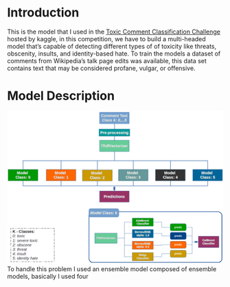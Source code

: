 # Introduction
This is the model that I used in the [Toxic Comment Classification Challenge](https://www.kaggle.com/c/jigsaw-toxic-comment-classification-challenge) hosted by kaggle, in this competition, we have to build a multi-headed model that’s capable of detecting different types of of toxicity like threats, obscenity, insults, and identity-based hate. To train the models a dataset of comments from Wikipedia’s talk page edits was available, this data set contains text that may be considered profane, vulgar, or offensive.

# Model Description
![Model Description](model.png)
To handle this problem I used an ensemble model composed of ensemble models, basically I used four
